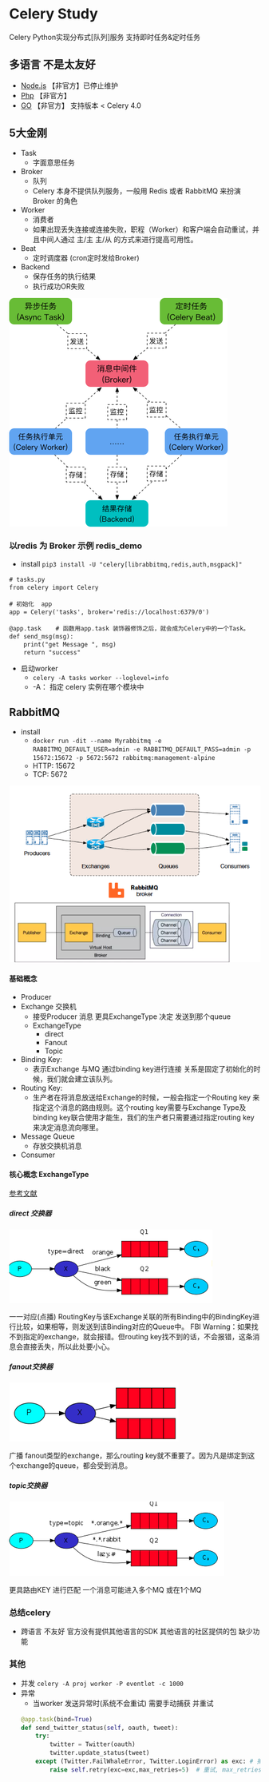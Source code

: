 # Celery Study
Celery Python实现分布式[队列]服务 支持即时任务&定时任务

## 多语言  不是太友好
- [Node.js](https://github.com/mher/node-celery) 【非官方】已停止维护
- [Php](https://github.com/gjedeer/celery-php)                【非官方】
- [GO](https://github.com/gocelery/gocelery)   【非官方】  支持版本 < Celery 4.0             

## 5大金刚
- Task
    - 字面意思任务
- Broker
    - 队列
    - Celery 本身不提供队列服务，一般用 Redis 或者 RabbitMQ 来扮演 Broker 的角色
- Worker
    - 消费者
    - 如果出现丢失连接或连接失败，职程（Worker）和客户端会自动重试，并且中间人通过 主/主 主/从 的方式来进行提高可用性。
- Beat
    - 定时调度器  (cron定时发给Broker)
- Backend
    - 保存任务的执行结果
    - 执行成功OR失败  

![Backend](./README/584bbf78e1783.png)

### 以redis 为 Broker 示例  redis_demo
- install `pip3 install -U "celery[librabbitmq,redis,auth,msgpack]"`
```python3
# tasks.py
from celery import Celery

# 初始化  app
app = Celery('tasks', broker='redis://localhost:6379/0')

@app.task    # 函数用app.task 装饰器修饰之后，就会成为Celery中的一个Task。
def send_msg(msg):
    print("get Message ", msg)
    return "success" 
```
- 启动worker
    - `celery -A tasks worker --loglevel=info` 
    - -A： 指定 celery 实例在哪个模块中


## RabbitMQ
- install
    - `docker run -dit --name Myrabbitmq -e RABBITMQ_DEFAULT_USER=admin -e RABBITMQ_DEFAULT_PASS=admin -p 15672:15672 -p 5672:5672 rabbitmq:management-alpine`
    - HTTP: 15672  
    - TCP: 5672

![](./README/20202000.png)
####  基础概念
- Producer
- Exchange 交换机 
    - 接受Producer 消息  更具ExchangeType 决定 发送到那个queue
    - ExchangeType  
        - direct
        - Fanout
        - Topic
- Binding Key:
    - 表示Exchange 与MQ 通过binding key进行连接 关系是固定了初始化的时候，我们就会建立该队列。
- Routing Key:
    - 生产者在将消息放送给Exchange的时候，一般会指定一个Routing key 来指定这个消息的路由规则。这个routing key需要与Exchange Type及binding key联合使用才能生，我们的生产者只需要通过指定routing key来决定消息流向哪里。
- Message Queue 
    - 存放交换机消息
- Consumer
#### 核心概念 ExchangeType
[参考文献](https://www.rabbitmq.com/tutorials/amqp-concepts.html)
##### direct 交换器
![](./README/scp1.png)

一一对应(点播)
RoutingKey与该Exchange关联的所有Binding中的BindingKey进行比较，如果相等，则发送到该Binding对应的Queue中。
FBI Warning：如果找不到指定的exchange，就会报错。但routing key找不到的话，不会报错，这条消息会直接丢失，所以此处要小心。

##### fanout交换器
![](./README/scp2.png)

广播
fanout类型的exchange，那么routing key就不重要了。因为凡是绑定到这个exchange的queue，都会受到消息。

##### topic交换器
![](./README/scp3.png)

更具路由KEY 进行匹配 一个消息可能进入多个MQ 或在1个MQ


### 总结celery
- 跨语言 不友好  官方没有提供其他语言的SDK  其他语言的社区提供的包 缺少功能
 
### 其他
- 并发 `celery -A proj worker -P eventlet -c 1000`
- 异常
    - 当worker 发送异常时(系统不会重试) 需要手动捕获 并重试
    ```python
    @app.task(bind=True)
    def send_twitter_status(self, oauth, tweet):
        try:
            twitter = Twitter(oauth)
            twitter.update_status(tweet)
        except (Twitter.FailWhaleError, Twitter.LoginError) as exc: # 捕获异常
            raise self.retry(exc=exc,max_retries=5)  # 重试, max_retries最大重试次数
    ```

